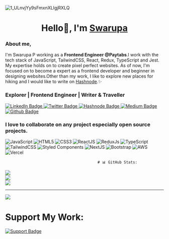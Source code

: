 
![1_ULnvjYy9sFmxnXLIgjRXLQ](https://github.com/Swarupa567/Swarupa567/assets/22514881/04a5aadd-b0b3-41b3-a96f-59cd3a5c160f)

<h1 align="center">Hello👋, I'm <a href="https://www.linkedin.com/in/swarupap/">Swarupa</a></h1>

<h3>About me,</h3>
<p>I'm Swarupa P working as a <strong>Frontend Engineer @Paytabs</strong>.I work with the tech stack of JavaScript, TailwindCSS, React, Redux, TypeScript and Jest. My expertise holds on to create pixel perfect websites. As of now, I'm focused on to become a expert as a frontend developer and beginner in designing websites.Other than my work, I like to explore new places for hiking and I would like to write on <a href="https://swarupa.hashnode.dev/">Hashnode</a>.✨</p>
                                                   <h3> Explorer | Frontend Engineer | Writer & Traveller</h3>
  <div id="badges">
  <a href="https://www.linkedin.com/in/swarupap/">
    <img src="https://img.shields.io/badge/LinkedIn-blue?style=for-the-badge&logo=linkedin&logoColor=white" alt="LinkedIn Badge"/>
  </a>
  <a href="https://twitter.com/swarupap3">
    <img src="https://img.shields.io/badge/Twitter-blue?style=for-the-badge&logo=twitter&logoColor=white" alt="Twitter Badge"/>
  </a>
 <a href="https://swarupa.hashnode.dev/">
    <img src="https://img.shields.io/badge/Hashnode-2962FF?style=for-the-badge&logo=hashnode&logoColor=white" alt="Hashnode Badge"/>
  </a>
  <a href="https://swarupachowdaryp.medium.com/">
    <img src="https://img.shields.io/badge/Medium-12100E?style=for-the-badge&logo=medium&logoColor=white" alt="Medium Badge"/>
  </a>
  <a href="https://github.com/Swarupa567">
    <img src="https://img.shields.io/badge/github-%23121011.svg?style=for-the-badge&logo=github&logoColor=white" alt="Github Badge"/>
  </a>
</div>
<!--  <h2 align="center">About my Tech Stack</h2>
 <span>
  <p></p>

  <img style="float:right;" src=![e726c74ac081eed50feee1433d12c998](https://github.com/Swarupa567/Swarupa567/assets/22514881/a12e2786-9950-42da-9753-9a451dcb06a3)/>
</span> -->
                          <h3>I love to collaborate on any project especially open source projects.</h3>
 <div id="badges">
    <img src="https://img.shields.io/badge/javascript-%23323330.svg?style=for-the-badge&logo=javascript&logoColor=%23F7DF1E" alt="JavaScript"/>
    <img src="https://img.shields.io/badge/html5-%23E34F26.svg?style=for-the-badge&logo=html5&logoColor=white" alt="HTML5" />
    <img src="https://img.shields.io/badge/css3-%231572B6.svg?style=for-the-badge&logo=css3&logoColor=white" alt="CSS3" />
    <img src="https://img.shields.io/badge/react-%2320232a.svg?style=for-the-badge&logo=react&logoColor=%2361DAFB" alt="ReactJS" />
    <img src="https://img.shields.io/badge/redux-%23593d88.svg?style=for-the-badge&logo=redux&logoColor=white" alt="ReduxJs" />
    <img src="https://img.shields.io/badge/typescript-%23007ACC.svg?style=for-the-badge&logo=typescript&logoColor=white" alt="TypeScript" />
    <img src="https://img.shields.io/badge/tailwindcss-%2338B2AC.svg?style=for-the-badge&logo=tailwind-css&logoColor=white" alt="TailwindCSS" />
    <img src="https://img.shields.io/badge/styled--components-DB7093?style=for-the-badge&logo=styled-components&logoColor=white" alt="Styled Components" />
    <img src="https://img.shields.io/badge/Next-black?style=for-the-badge&logo=next.js&logoColor=white" alt="NextJS"/>
    <img src="https://img.shields.io/badge/bootstrap-%238511FA.svg?style=for-the-badge&logo=bootstrap&logoColor=white" alt="Bootstrap" />
   <img src="https://img.shields.io/badge/AWS-%23FF9900.svg?style=for-the-badge&logo=amazon-aws&logoColor=white" alt="AWS" />
    <img src="https://img.shields.io/badge/vercel-%23000000.svg?style=for-the-badge&logo=vercel&logoColor=white" alt="Vercel" />
</div>  

                                             # 📊 GitHub Stats:
![](https://github-readme-stats.vercel.app/api?username=Swarupa567&theme=merko&hide_border=false&include_all_commits=true&count_private=false)<br/>
![](https://github-readme-streak-stats.herokuapp.com/?user=Swarupa567&theme=merko&hide_border=false)<br/>
![](https://github-readme-stats.vercel.app/api/top-langs/?username=Swarupa567&theme=merko&hide_border=false&include_all_commits=true&count_private=false&layout=compact)

---
[![](https://visitcount.itsvg.in/api?id=Swarupa567&icon=0&color=0)](https://visitcount.itsvg.in)

  
  <h1>Support My Work:</h1>
  <div>
  <a href="https://www.buymeacoffee.com/swarupap">
    <img src="https://img.shields.io/badge/Buy%20Me%20a%20Coffee-ffdd00?style=for-the-badge&logo=buy-me-a-coffee&logoColor=black" alt="Support Badge" />
  </a>
</div>
